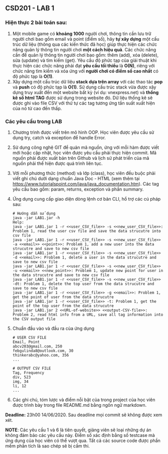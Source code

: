 ## CSD201 - LAB 1

### Hiện thực 2 bài toán sau:

1. Một mobile game có **khoảng 1000** người chơi, thông tin cần lưu trữ người chơi bao gồm email và point (điểm số), hãy **tự xây dựng** một cấu trúc dữ liệu (thông qua các kiến thức đã học) giúp thực hiện các chức năng quản lý thông tin người chơi **một cách hiệu quả**. Các chức năng cần để quản lý thông tin người chơi bao gồm: thêm (add), xóa (delete), sửa (update) và tìm kiếm (get). Yêu cầu độ phức tạp của giải thuật khi thực hiện các chức năng phải đạt **yêu cầu tối thiểu** là **O(N)**, riêng với chức năng tìm kiếm và xóa ứng với **người chơi có điểm số cao nhất** có độ phức tạp là **O(1)**.
2. Xây dựng một cấu trúc dữ liệu **stack dựa trên array** với các thao tác **pop** và **push** có độ phức tạp là **O(1)**. Sử dụng cấu trúc stack vừa được xây dựng truy xuất đến một website bất kỳ (ví dụ: vnexpress.net) và **thống kê số html TAG** được sử dụng trong website đó. Dữ liệu thống kê sẽ được ghi vào file CSV với thứ tự các tag tương ứng tần suất xuất hiện của nó từ cao đến thấp.

### Các yêu cầu trong LAB

1. Chương trình được viết trên mô hình OOP. Học viên được yêu cầu sử dụng try, catch và exception để handle Error. 

2. Sử dụng công nghệ GIT để quản mã nguồn, ứng với mỗi hàm được viết mới hoặc cập nhật, học viên được yêu cầu phải thực hiện commit. Mã nguồn phải được xuất bản trên Github và lịch sử phát triển của mã nguồn phải thể hiện được quá trình liên tục.

3. Với mỗi phương thức (method) và lớp (class), học viên đều buộc phải viết ghi chú dưới dạng chuẩn Java Doc - HTML (xem thêm tại https://www.tutorialspoint.com/java/java_documentation.htm). Các tag yêu cầu bao gồm: param, returns, exception và phần summary.

4. Ứng dụng cung cấp giao diện dòng lệnh cơ bản CLI, hổ trợ các cú pháp sau:
   ```
   # Hướng dẫn sử dụng
   java -jar LAB1.jar -h
   Help: 
   java -jar LAB1.jar 1 -r <<user_CSV_file>> -s <<new_user_CSV_file>>: Problem 1, read the user csv file and save the data strucutre into csv file
   java -jar LAB1.jar 1 -r <<user_CSV_file>> -s <<new_user_CSV_file>> -a <<email>> <<point>>: Problem 1, add a new user into the data strucutre and save to new csv file
   java -jar LAB1.jar 1 -r <<user_CSV_file>> -s <<new_user_CSV_file>> -d <<email>>: Problem 1, delete a user in the data strucutre and save to new csv file
   java -jar LAB1.jar 1 -r <<user_CSV_file>> -s <<new_user_CSV_file>> -u <<email>> <<new_point>>: Problem 1, update new point for user in the data strucutre and save to new csv file
   java -jar LAB1.jar 1 -r <<user_CSV_file>> -s <<new_user_CSV_file>> -dt: Problem 1, delete the top user from the data strucutre and save to new csv file
   java -jar LAB1.jar 1 -r <<user_CSV_file>> -g <<email>>: Problem 1, get the point of user from the data strucutre
   java -jar LAB1.jar 1 -r <<user_CSV_file>> -t: Problem 1, get the point of the top user from the data strucutre
   java -jar LAB1.jar 2 <<URL-of-website>> <<output-CSV-file>>: Problem 2, read html info from a URL, save all tag information into the CSV output file
   ```
5. Chuẩn đầu vào và đầu ra của ứng dụng
   
   ```
   # USER CSV FILE
   Email, Point
   abcv203@gmail.com, 250
   febgulinda8@outlook.com, 30
   thinkerabc@yahoo.com, 356
   ...

   # OUTPUT CSV FILE
   Tag, Frequency
   div, 523
   img, 34
   li, 12
   ...
   ```
6. Các ghi chú, tóm lược và  điểm nỗi bật của trong project của học viên được trình bày trong file README.md bằng ngôn ngữ markdown.

**Deadline:** 23h00 14/06/2020. Sau deadline mọi commit sẽ không được xem xét. 

**NOTE**: Các yêu cầu 1 và 6 là tiên quyết, giảng viên sẽ loại những dự án không đảm bảo các yêu cầu này. Điểm số xác định bằng số testcase mà ứng dụng của học viên có thể vượt qua. Tất cả các source code được phần mềm phân tích là sao chép sẽ bị cấm thi. 
